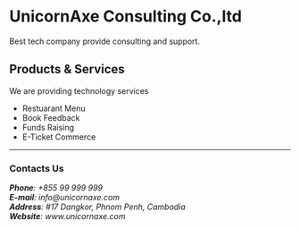 # UnicornAxe Consulting Co.,ltd
Best tech company provide consulting and support.

## Products & Services
We are providing technology services
* Restuarant Menu
* Book Feedback
* Funds Raising
* E-Ticket Commerce


---
### Contacts Us
<i>
<b>Phone</b>: +855 99 999 999
<br/><b>E-mail</b>: info@unicornaxe.com
<br/><b>Address</b>: #17 Dangkor, Phnom Penh, Cambodia
<br/><b>Website</b>: www.unicornaxe.com
</i>
